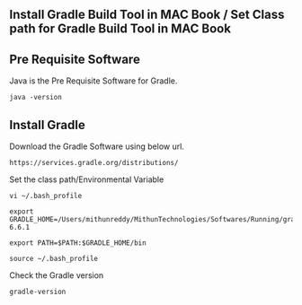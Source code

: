 Install Gradle Build Tool in MAC Book / Set Class path for Gradle Build Tool in MAC Book
---------------------------------------------------------------------------------------------------------------------

Pre Requisite Software
-----------------------------
Java is the Pre Requisite Software for Gradle.
```
java -version
```

Install Gradle
------------------
Download the Gradle Software using below url.
```
https://services.gradle.org/distributions/
```
Set the class path/Environmental Variable
```
vi ~/.bash_profile

export GRADLE_HOME=/Users/mithunreddy/MithunTechnologies/Softwares/Running/gradle-6.6.1

export PATH=$PATH:$GRADLE_HOME/bin

source ~/.bash_profile
```
Check the Gradle version
```
gradle-version
```


